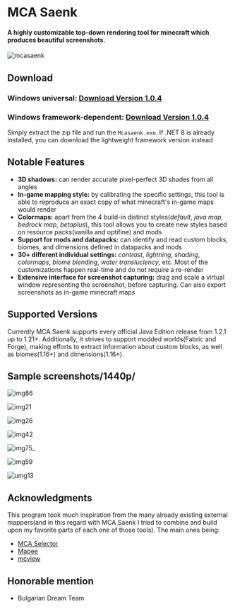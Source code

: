 # MCA Saenk

#### A highly customizable top-down rendering tool for minecraft which produces beautiful screenshots.
![mcasaenk](https://github.com/user-attachments/assets/fc954868-ef88-420e-947a-3ac84f536670)



## Download
### Windows universal: [**Download Version 1.0.4**](https://github.com/Sitterr/mcasaenk/releases/download/v1.0.3/mcasaenk-1.0.3.zip)
### Windows framework-dependent: [**Download Version 1.0.4**](https://github.com/Sitterr/mcasaenk/releases/download/v1.0.3/mcasaenk-1.0.3-framework.zip)
Simply extract the zip file and run the `Mcasaenk.exe`. If .NET 8 is already installed, you can download the lightweight framework version instead



## Notable Features
* **3D shadows:** can render accurate pixel-perfect 3D shades from all angles
* **In-game mapping style:** by calibrating the specific settings, this tool is able to reproduce an exact copy of what minecraft's in-game maps would render
* **Colormaps:** apart from the 4 build-in distinct styles(_default_, _java map_, _bedrock map_, _betaplus_), this tool allows you to create new styles based on resource packs(vanilla and optifine) and mods
* **Support for mods and datapacks:** can identify and read custom blocks, biomes, and dimensions defined in datapacks and mods
* **30+ different individual settings:** _contrast_, _lightning_, _shading_, _colormaps_, _biome blending_, _water transluciency_, etc. Most of the customizations happen real-time and do not require a re-render
* **Extensive interface for screenshot capturing:** drag and scale a virtual window representing the screenshot, before capturing. Can also export screenshots as in-game minecraft maps


## Supported Versions
Currently MCA Saenk supports every official Java Edition release from 1.2.1 up to 1.21+.
Additionally, it strives to support modded worlds(Fabric and Forge), making efforts to extract information about custom blocks, as well as biomes(1.16+) and dimensions(1.16+).



## Sample screenshots/1440p/
![img86](https://github.com/user-attachments/assets/770095bb-9f4e-4e48-ae57-a3ae6d651cba)

![img21](https://github.com/user-attachments/assets/d0445c4f-7c7b-41fc-9bfb-a7f29e39d319)

![img26](https://github.com/user-attachments/assets/df5af3c9-cbe9-455f-ad2c-60e312f7d79f)

![img42](https://github.com/user-attachments/assets/5dbbe59d-5ced-4ed8-b982-b0780b9b0f9a)

![img75_](https://github.com/user-attachments/assets/557f7c15-fbcb-458a-b87c-800eebb4acb8)

![img59](https://github.com/user-attachments/assets/36b88da5-768b-435d-992b-1ae8dfa67494)

![umg13](https://github.com/user-attachments/assets/a3fad97f-360d-482e-b78b-ae383b85963f)



## Acknowledgments
This program took much inspiration from the many already existing external mappers(and in this regard with MCA Saenk I tried to combine and build upon my favorite parts of each one of those tools). The main ones being:
- [MCA Selector](https://github.com/Querz/mcaselector)
- [Mapee](https://www.mapee.net/home)
- [mcview](https://github.com/kbinani/mcview)



## Honorable mention
* Bulgarian Dream Team
